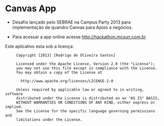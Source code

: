 Canvas App
================

+ Desafio lançado pelo SEBRAE na Campus Party 2013 para implementação de quandro Canvas para Apoio a negócios.

+ Para acessar a app online acesse http://hackathon.mcsun.com.br

Este aplicativo esta sob a licença:

         Copyright [2013] [Rodrigo de Oliveira Santos]

         Licensed under the Apache License, Version 2.0 (the "License");
         you may not use this file except in compliance with the License.
         You may obtain a copy of the License at

           http://www.apache.org/licenses/LICENSE-2.0

         Unless required by applicable law or agreed to in writing, software
         distributed under the License is distributed on an "AS IS" BASIS,
         WITHOUT WARRANTIES OR CONDITIONS OF ANY KIND, either express or implied.
         See the License for the specific language governing permissions and
         limitations under the License.
